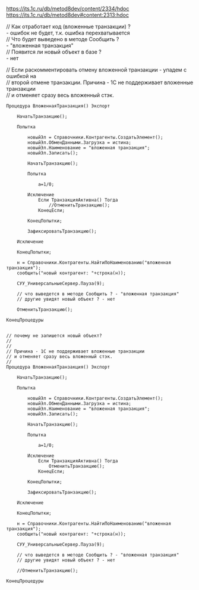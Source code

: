 https://its.1c.ru/db/metod8dev/content/2334/hdoc  
https://its.1c.ru/db/metod8dev#content:2313:hdoc  


// Как отработает код (вложенные транзакции) ?  
	- ошибок не будет, т.к. ошибка перехватывается  
// Что будет выведено в методе Сообщить ?	
	- "вложенная транзакция"  
// Появится ли новый объект в базе ?   
	- нет  

// Если раскомментировать отмену вложенной транзакции - упадем с ошибкой на  
// второй отмене транзакции. Причина - 1С не поддерживает вложенные транзакции  
// и отменяет сразу весь вложенный стэк.  

```
Процедура ВложеннаяТранзакция() Экспорт
	
	НачатьТранзакцию();
	
	Попытка
		
		новыйЭл = Справочники.Контрагенты.СоздатьЭлемент();
		новыйЭл.ОбменДанными.Загрузка = истина;
		новыйЭл.Наименование = "вложенная транзакция";
		новыйЭл.Записать();
		
		НачатьТранзакцию();
		
		Попытка
			
			а=1/0;
			
		Исключение
			Если ТранзакцияАктивна() Тогда
				//ОтменитьТранзакцию();
			КонецЕсли; 
		    
		КонецПопытки;
		 
	    ЗафиксироватьТранзакцию();
		
	Исключение
	    
	КонецПопытки;
	
	н = Справочники.Контрагенты.НайтиПоНаименованию("вложенная транзакция");
	сообщить("новый контрагент: "+строка(н));
	
	СУУ_УниверсальныеСервер.Пауза(9);
	
	// что выведется в методе Сообщить ? - "вложенная транзакция"
	// другие увидят новый объект ? - нет
	
	ОтменитьТранзакцию();
		
КонецПроцедуры
 
```

```
// почему не запишется новый объект?
//
//
// Причина - 1С не поддерживает вложенные транзакции
// и отменяет сразу весь вложенный стэк.
//
Процедура ВложеннаяТранзакция() Экспорт
	
	НачатьТранзакцию();
	
	Попытка
		
		новыйЭл = Справочники.Контрагенты.СоздатьЭлемент();
		новыйЭл.ОбменДанными.Загрузка = истина;
		новыйЭл.Наименование = "вложенная транзакция";
		новыйЭл.Записать();
		
		НачатьТранзакцию();
		
		Попытка
			
			а=1/0;
			
		Исключение
			Если ТранзакцияАктивна() Тогда
				ОтменитьТранзакцию();
			КонецЕсли; 
		    
		КонецПопытки;
		 
	    ЗафиксироватьТранзакцию();
		
	Исключение
	    
	КонецПопытки;
	
	н = Справочники.Контрагенты.НайтиПоНаименованию("вложенная транзакция");
	сообщить("новый контрагент: "+строка(н));
	
	СУУ_УниверсальныеСервер.Пауза(9);
	
	// что выведется в методе Сообщить ? - "вложенная транзакция"
	// другие увидят новый объект ? - нет
	
	//ОтменитьТранзакцию();
		
КонецПроцедуры
 
		
```